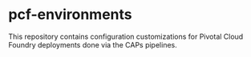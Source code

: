 # pcf-environments

This repository contains configuration customizations for Pivotal Cloud Foundry deployments done via the CAPs pipelines.
